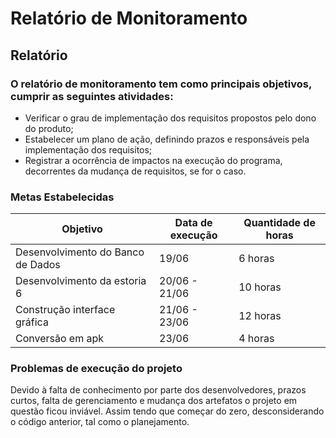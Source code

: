 # Relatório de Monitoramento

## Relatório    

### O relatório de monitoramento tem como principais objetivos, cumprir as seguintes atividades:

- Verificar o grau de implementação dos requisitos propostos pelo dono do produto;
- Estabelecer um plano de ação, definindo prazos e responsáveis pela implementação dos requisitos;
- Registrar a ocorrência de impactos na execução do programa, decorrentes da mudança de requisitos, se for o caso.

### Metas Estabelecidas

Objetivo                            |  Data de execução  |    Quantidade de horas 
------------------------------------|--------------------|------------------------
Desenvolvimento  do Banco de Dados  |        19/06       |       6 horas
Desenvolvimento da estoria 6        |  20/06 -  21/06    |      10 horas
Construção interface gráfica        |  21/06 -  23/06    |      12 horas
Conversão em apk                    |        23/06       |       4 horas





### Problemas de execução do projeto 

  Devido à falta de conhecimento por parte dos desenvolvedores, prazos curtos, falta de gerenciamento e 
  mudança dos artefatos o projeto em questão ficou inviável. Assim tendo que começar do zero,
  desconsiderando o código anterior, tal como o planejamento.
